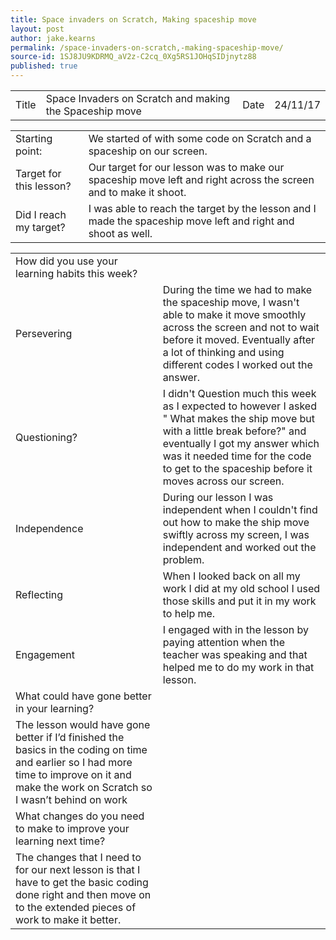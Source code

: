 ```yaml
---
title: Space invaders on Scratch, Making spaceship move
layout: post
author: jake.kearns
permalink: /space-invaders-on-scratch,-making-spaceship-move/
source-id: 1SJ8JU9KDRMQ_aV2z-C2cq_0Xg5RS1JOHqSIDjnytz88
published: true
---
```

<table>
  <tr>
    <td>Title</td>
    <td>Space Invaders on Scratch and making the Spaceship move </td>
    <td>Date</td>
    <td>24/11/17</td>
  </tr>
</table>


<table>
  <tr>
    <td>Starting point:</td>
    <td>We started of with some code on Scratch and a spaceship on our screen.</td>
  </tr>
  <tr>
    <td>Target for this lesson?</td>
    <td>Our target for our lesson was  to make our spaceship move left and right across the screen and to make it shoot.</td>
  </tr>
  <tr>
    <td>Did I reach my target? </td>
    <td>I was able to reach the target by the lesson and I made the spaceship move left and right and shoot as well.</td>
  </tr>
</table>


<table>
  <tr>
    <td>How did you use your learning habits this week?</td>
    <td></td>
  </tr>
  <tr>
    <td>Persevering</td>
    <td>During the time we had to make the spaceship move, I wasn't able to make it move smoothly across the screen and not to wait before it moved. Eventually after a lot of thinking and using different codes I worked out the answer.</td>
  </tr>
  <tr>
    <td>Questioning?</td>
    <td>I didn't Question much this week as I expected to however I asked " What makes the ship move but with a little break before?"  and eventually I got my answer which was it needed time for the code to get to the spaceship before it moves across our screen. </td>
  </tr>
  <tr>
    <td>Independence</td>
    <td> During our lesson I was independent when I couldn't find out how to make the ship move swiftly across my screen, I was independent and worked out the problem.</td>
  </tr>
  <tr>
    <td>Reflecting</td>
    <td>When I looked back on all my work I did at my old school I used those skills and put it in my work to help me.</td>
  </tr>
  <tr>
    <td>Engagement</td>
    <td>I engaged with in the lesson by paying attention when the teacher was speaking and that helped me to do my work in that lesson.</td>
  </tr>
  <tr>
    <td>What could have gone better in your learning?</td>
    <td></td>
  </tr>
  <tr>
    <td>The lesson would have gone better if I’d finished the basics in the coding on time and earlier so I had more time to improve on it and make the work on Scratch so I wasn’t behind on work</td>
    <td></td>
  </tr>
  <tr>
    <td>What changes do you need to make to improve your learning next time?</td>
    <td></td>
  </tr>
  <tr>
    <td>The changes that I need to for our next lesson is that I have to get the basic coding done right and then move on to the extended pieces of work to make it better.</td>
    <td></td>
  </tr>
</table>


